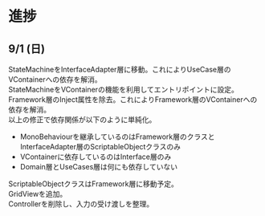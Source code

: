 ﻿# 進捗

## 9/1 (日)

StateMachineをInterfaceAdapter層に移動。これによりUseCase層のVContainerへの依存を解消。  
StateMachineをVContainerの機能を利用してエントリポイントに設定。  
Framework層のInject属性を除去。これによりFramework層のVContainerへの依存を解消。  
以上の修正で依存関係が以下のように単純化。

- MonoBehaviourを継承しているのはFramework層のクラスとInterfaceAdapter層のScriptableObjectクラスのみ
- VContainerに依存しているのはInterface層のみ
- Domain層とUseCases層は何にも依存していない

ScriptableObjectクラスはFramework層に移動予定。  
GridViewを追加。  
Controllerを削除し、入力の受け渡しを整理。  